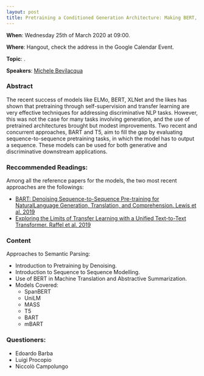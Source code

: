```yaml
---
layout: post
title: Pretraining a Conditioned Generation Architecture: Making BERT, BART, and Other Monsters Talk
---
```


**When**:  Wednesday 25th of March 2020 at 09:00.

**Where**: Hangout, check the address in the Google Calendar Event.

**Topic**: .

**Speakers**: [Michele Bevilacqua](https://twitter.com/MicheleBevila20)
### Abstract
The recent success of models like ELMo, BERT, XLNet and the likes has shown that pretraining through self-supervision and transfer 
learning are very effective techniques for addressing discriminative NLP tasks. However, this was not the case for many tasks 
involving generation, and the use of pretrained architectures brought but modest improvements. 
Two recent and concurrent approaches, BART and T5, aim to fill the gap by evaluating sequence-to-sequence pretraining tasks, 
in which the model has to output a sequence. These models can be used for both generative and discriminative downstream applications.


### Reccommended Readings:
Among all the reference papers for the models, the two most recent approaches are the followings:
- [BART: Denoising Sequence-to-Sequence Pre-training for NaturalLanguage Generation, Translation, and Comprehension. Lewis et al. 2019](https://arxiv.org/pdf/1910.13461.pdf)
- [Exploring the Limits of Transfer Learning with a Unified Text-to-Text Transformer. Raffel et al. 2019](https://arxiv.org/abs/1910.10683)

### Content
Approaches to Semantic Parsing:
- Introduction to Pretraining by Denoising.
- Introduction to Sequence to Sequence Modelling.
- Use of BERT in Machine Translation and Abstractive Summarization.
- Models Covered:
    - SpanBERT
    - UniLM
    - MASS
    - T5
    - BART
    - mBART
    
### Questioners:
- Edoardo Barba
- Luigi Procopio
- Niccolò Campolungo